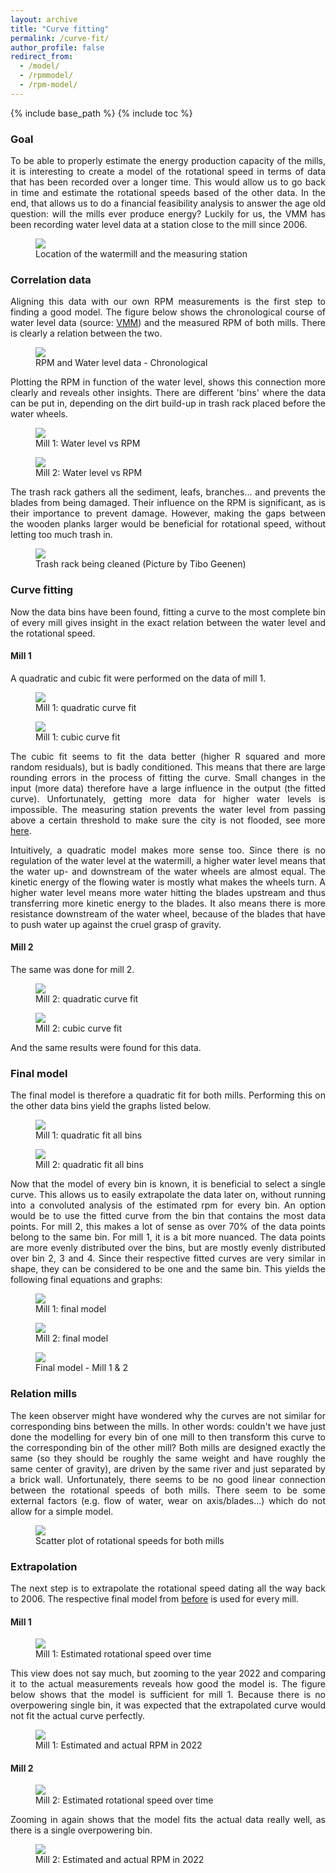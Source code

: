```yaml
---
layout: archive
title: "Curve fitting"
permalink: /curve-fit/
author_profile: false
redirect_from:
  - /model/
  - /rpmmodel/
  - /rpm-model/
---
```

<style>body {text-align: justify}</style>

{% include base_path %}
{% include toc %}

### Goal

To be able to properly estimate the energy production capacity of the mills, it is interesting to create a model of the rotational speed in terms of data that has been recorded over a longer time. This would allow us to go back in time and estimate the rotational speeds based of the other data. In the end, that allows us to do a financial feasibility analysis to answer the age old question: will the mills ever produce energy? Luckily for us, the VMM has been recording water level data at a station close to the mill since 2006.

<figure>
  <img src="/images/modelfitgraphs/mapwithlegend.png">
  <figcaption>Location of the watermill and the measuring station</figcaption>
</figure>

### Correlation data

Aligning this data with our own RPM measurements is the first step to finding a good model. The figure below shows the chronological course of water level data (source: [VMM](https://www.waterinfo.be/station/01K08_012)) and the measured RPM of both mills. There is clearly a relation between the two.

<figure>
  <div class="zoom-without-container">
        <img src="/images/modelfitgraphs/RPM-and-water level-data.png">
  </div>
  <figcaption>RPM and Water level data - Chronological</figcaption>
</figure>

Plotting the RPM in function of the water level, shows this connection more clearly and reveals other insights. There are different 'bins' where the data can be put in, depending on the dirt build-up in trash rack placed before the water wheels.

<figure>
  <div class="zoom-without-container">
        <img src="/images/modelfitgraphs/AllDataUnfitted-Mill-1.png">
  </div>
  <figcaption>Mill 1: Water level vs RPM</figcaption>
</figure>

<figure>
  <div class="zoom-without-container">
        <img src="/images/modelfitgraphs/AllDataUnfitted-Mill-2.png">
  </div>
  <figcaption>Mill 2: Water level vs RPM</figcaption>
</figure>

The trash rack gathers all the sediment, leafs, branches... and prevents the blades from being damaged. Their influence on the RPM is significant, as is their importance to prevent damage. However, making the gaps between the wooden planks larger would be beneficial for rotational speed, without letting too much trash in.

<figure>
  <img src="/images/modelfitgraphs/trash-rack-cleaning.jpg">
  <figcaption>Trash rack being cleaned (Picture by Tibo Geenen)</figcaption>
</figure>

### Curve fitting

Now the data bins have been found, fitting a curve to the most complete bin of every mill gives insight in the exact relation between the water level and the rotational speed.

#### Mill 1

A quadratic and cubic fit were performed on the data of mill 1.

<figure>
  <div class="zoom-without-container">
        <img src="/images/modelfitgraphs/ModelFit-Mill-1-Most-complete-Quadratic.png">
  </div>
  <figcaption>Mill 1: quadratic curve fit</figcaption>
</figure>

<figure>
  <div class="zoom-without-container">
        <img src="/images/modelfitgraphs/ModelFit-Mill-1-Most-complete-Cubic.png">
  </div>
  <figcaption>Mill 1: cubic curve fit</figcaption>
</figure>

The cubic fit seems to fit the data better (higher R squared and more random residuals), but is badly conditioned. This means that there are large rounding errors in the process of fitting the curve. Small changes in the input (more data) therefore have a large influence in the output (the fitted curve). Unfortunately, getting more data for higher water levels is impossible. The measuring station prevents the water level from passing above a certain threshold to make sure the city is not flooded, see more [here](https://arenberg-watermill.github.io/water-level-station/).

Intuitively, a quadratic model makes more sense too. Since there is no regulation of the water level at the watermill, a higher water level means that the water up- and downstream of the water wheels are almost equal. The kinetic energy of the flowing water is mostly what makes the wheels turn.
A higher water level means more water hitting the blades upstream and thus transferring more kinetic energy to the blades. It also means there is more resistance downstream of the water wheel, because of the blades that have to push water up against the cruel grasp of gravity.

#### Mill 2

The same was done for mill 2.

<figure>
  <div class="zoom-without-container">
        <img src="/images/modelfitgraphs/ModelFit-Mill-2-Most-complete-Quadratic.png">
  </div>
  <figcaption>Mill 2: quadratic curve fit</figcaption>
</figure>

<figure>
  <div class="zoom-without-container">
        <img src="/images/modelfitgraphs/ModelFit-Mill-2-Most-complete-Cubic.png">
  </div>
  <figcaption>Mill 2: cubic curve fit</figcaption>
</figure>

And the same results were found for this data.

### Final model

The final model is therefore a quadratic fit for both mills. Performing this on the other data bins yield the graphs listed below.

<figure>
  <div class="zoom-without-container">
        <img src="/images/modelfitgraphs/quadraticfit-alldata-mill1.png">
  </div>
  <figcaption>Mill 1: quadratic fit all bins</figcaption>
</figure>

<figure>
  <div class="zoom-without-container">
        <img src="/images/modelfitgraphs/quadraticfit-alldata-mill2.png">
  </div>
  <figcaption>Mill 2: quadratic fit all bins</figcaption>
</figure>

Now that the model of every bin is known, it is beneficial to select a single curve. This allows us to easily extrapolate the data later on, without running into a convoluted analysis of the estimated rpm for every bin.
An option would be to use the fitted curve from the bin that contains the most data points. For mill 2, this makes a lot of sense as over 70% of the data points belong to the same bin. For mill 1, it is a bit more nuanced. The data points are more evenly distributed over the bins, but are mostly evenly distributed over bin 2, 3 and 4. Since their respective fitted curves are very similar in shape, they can be considered to be one and the same bin. This yields the following final equations and graphs:

<figure>
  <div class="zoom-without-container">
        <img src="/images/modelfitgraphs/final-model-mill1.png">
  </div>
  <figcaption>Mill 1: final model</figcaption>
</figure>

<figure>
  <div class="zoom-without-container">
        <img src="/images/modelfitgraphs/final-model-mill2.png">
  </div>
  <figcaption>Mill 2: final model</figcaption>
</figure>

<figure>
  <div class="zoom-without-container">
        <img src="/images/modelfitgraphs/final-model-both-mills.png">
  </div>
  <figcaption>Final model - Mill 1 & 2</figcaption>
</figure>

### Relation mills

The keen observer might have wondered why the curves are not similar for corresponding bins between the mills. In other words: couldn't we have just done the modelling for every bin of one mill to then transform this curve to the corresponding bin of the other mill? Both mills are designed exactly the same (so they should be roughly the same weight and have roughly the same center of gravity), are driven by the same river and just separated by a brick wall. Unfortunately, there seems to be no good linear connection between the rotational speeds of both mills. There seem to be some external factors (e.g. flow of water, wear on axis/blades...) which do not allow for a simple model.

<figure>
  <div class="zoom-without-container">
        <img src="/images/modelfitgraphs/RPM1-2-scatter.png">
  </div>
  <figcaption>Scatter plot of rotational speeds for both mills</figcaption>
</figure>

### Extrapolation

The next step is to extrapolate the rotational speed dating all the way back to 2006. The respective final model from [before](#final-model) is used for every mill.

#### Mill 1

<figure>
  <div class="zoom-without-container">
        <img src="/images/modelfitgraphs/mill1-extrapolate-quadratic-most-probable.png">
  </div>
  <figcaption>Mill 1: Estimated rotational speed over time</figcaption>
</figure>

This view does not say much, but zooming to the year 2022 and comparing it to the actual measurements reveals how good the model is. The figure below shows that the model is sufficient for mill 1. Because there is no overpowering single bin, it was expected that the extrapolated curve would not fit the actual curve perfectly.

<figure>
  <div class="zoom-without-container">
        <img src="/images/modelfitgraphs/mill1-extrapolate-quadratic-most-probable-vs-actual.png">
  </div>
  <figcaption>Mill 1: Estimated and actual RPM in 2022</figcaption>
</figure>

#### Mill 2

<figure>
  <div class="zoom-without-container">
        <img src="/images/modelfitgraphs/mill2-extrapolate-quadratic-most-data.png">
  </div>
  <figcaption>Mill 2: Estimated rotational speed over time</figcaption>
</figure>

Zooming in again shows that the model fits the actual data really well, as there is a single overpowering bin.

<figure>
  <div class="zoom-without-container">
        <img src="/images/modelfitgraphs/mill2-extrapolate-quadratic-most-probable-vs-actual.png">
  </div>
  <figcaption>Mill 2: Estimated and actual RPM in 2022</figcaption>
</figure>